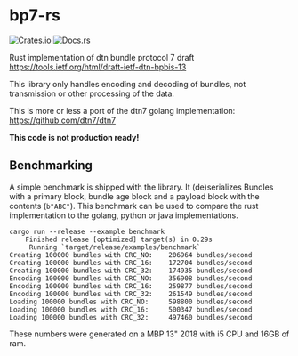 # bp7-rs

[![Crates.io](https://img.shields.io/crates/v/bp7.svg)](https://crates.io/crates/bp7)
[![Docs.rs](https://docs.rs/bp7/badge.svg)](https://docs.rs/bp7)

Rust implementation of dtn bundle protocol 7 draft https://tools.ietf.org/html/draft-ietf-dtn-bpbis-13

This library only handles encoding and decoding of bundles, not transmission or other processing of the data.

This is more or less a port of the dtn7 golang implementation: https://github.com/dtn7/dtn7

**This code is not production ready!**

## Benchmarking

A simple benchmark is shipped with the library. It (de)serializes Bundles with a primary block, bundle age block and a payload block with the contents (`b"ABC"`). This benchmark can be used to compare the rust implementation to the golang, python or java implementations. 

```
cargo run --release --example benchmark
    Finished release [optimized] target(s) in 0.29s
     Running `target/release/examples/benchmark`
Creating 100000 bundles with CRC_NO: 	206964 bundles/second
Creating 100000 bundles with CRC_16: 	172704 bundles/second
Creating 100000 bundles with CRC_32: 	174935 bundles/second
Encoding 100000 bundles with CRC_NO: 	356908 bundles/second
Encoding 100000 bundles with CRC_16: 	259877 bundles/second
Encoding 100000 bundles with CRC_32: 	261549 bundles/second
Loading 100000 bundles with CRC_NO: 	598800 bundles/second
Loading 100000 bundles with CRC_16: 	500347 bundles/second
Loading 100000 bundles with CRC_32: 	497460 bundles/second
```

These numbers were generated on a MBP 13" 2018 with i5 CPU and 16GB of ram.
